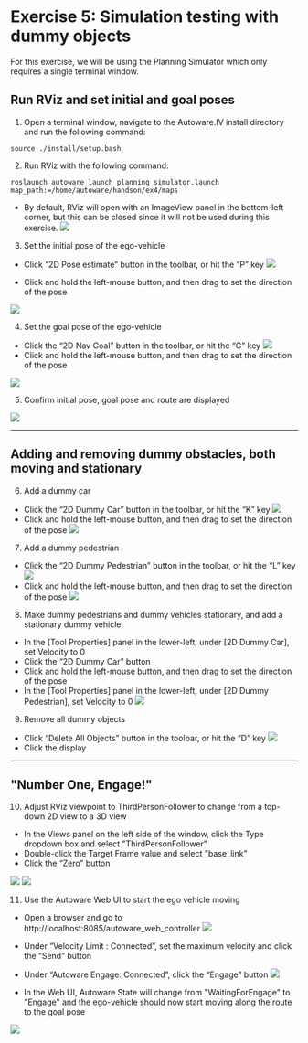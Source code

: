 # Exercise 5: Simulation testing with dummy objects

For this exercise, we will be using the Planning Simulator which only requires a single terminal window.

## Run RViz and set initial and goal poses
1. Open a terminal window, navigate to the Autoware.IV install directory and run the following command:
   
```
source ./install/setup.bash
```

2. Run RViz with the following command:

```
roslaunch autoware_launch planning_simulator.launch map_path:=/home/autoware/handson/ex4/maps
```
- By default, RViz will open with an ImageView panel in the bottom-left corner, but this can be closed since it will not be used during this exercise.
![](images/exercise4/rviz.png)


3. Set the initial pose of the ego-vehicle
- Click “2D Pose estimate” button in the toolbar, or hit the “P” key
![](images/exercise4/toolbar_2D_pose.png)

- Click and hold the left-mouse button, and then drag to set the direction of the pose

![](images/exercise4/initial_pose.png)

4. Set the goal pose of the ego-vehicle
- Click the “2D Nav Goal” button in the toolbar, or hit the “G” key
![](images/exercise4/toolbar_2D_navgoal.png)
- Click and hold the left-mouse button, and then drag to set the direction of the pose

![](images/exercise4/goal_pose.png)

5. Confirm initial pose, goal pose and route are displayed

![](images/exercise4/poses_route.png)

---

## Adding and removing dummy obstacles, both moving and stationary
6. Add a dummy car
- Click the “2D Dummy Car” button in the toolbar, or hit the “K” key
![](images/exercise4/toolbar_2D_dummy_car.png)
- Click and hold the left-mouse button, and then drag to set the direction of the pose
![](images/exercise4/dummy_car_moving.png)

7. Add a dummy pedestrian
- Click the “2D Dummy Pedestrian” button in the toolbar, or hit the “L” key
![](images/exercise4/toolbar_2D_dummy_pedestrian.png)
- Click and hold the left-mouse button, and then drag to set the direction of the pose
![](images/exercise4/dummy_pedestrian_moving.png)

8. Make dummy pedestrians and dummy vehicles stationary, and add a stationary dummy vehicle
- In the [Tool Properties] panel in the lower-left, under [2D Dummy Car], set Velocity to 0
- Click the “2D Dummy Car” button
- Click and hold the left-mouse button, and then drag to set the direction of the pose
- In the [Tool Properties] panel in the lower-left, under [2D Dummy Pedestrian], set Velocity to 0
![](images/exercise4/tool_properties.png)

9. Remove all dummy objects
- Click “Delete All Objects” button in the toolbar, or hit the “D” key
![](images/exercise4/toolbar_delete_all_objects.png)
- Click the display

---

## "Number One, Engage!"
10.  Adjust RViz viewpoint to ThirdPersonFollower to change from a top-down 2D view to a 3D view
- In the Views panel on the left side of the window, click the Type dropdown box and select "ThirdPersonFollower"
- Double-click the Target Frame value and select "base_link"
- Click the “Zero” button

![](images/exercise4/views_properties.png)
![](images/exercise4/thirdpersonfollowerview_with_dummy_vehicle.png)

11.  Use the Autoware Web UI to start the ego vehicle moving
- Open a browser and go to http://localhost:8085/autoware_web_controller
![](images/exercise4/autoware_web_ui.png)

- Under “Velocity Limit : Connected”, set the maximum velocity and click the “Send” button
- Under “Autoware Engage: Connected”, click the “Engage” button
![](images/exercise4/autoware_web_ui_engage.png)

- In the Web UI, Autoware State will change from "WaitingForEngage" to "Engage" and the ego-vehicle should now start moving along the route to the goal pose
  
![](images/exercise4/autoware_ui_engaged.png)




